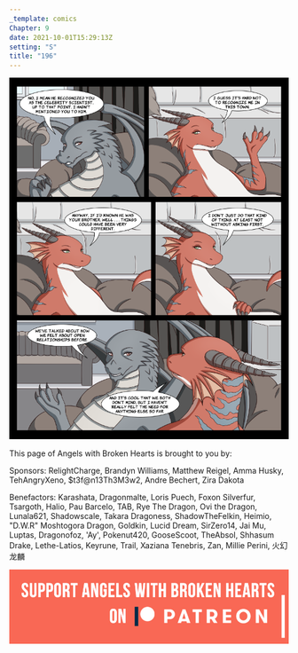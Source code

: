 ```yaml
---
_template: comics
Chapter: 9
date: 2021-10-01T15:29:13Z
setting: "S"
title: "196"
---
```


![](/uploads/n-19.png)

This page of Angels with Broken Hearts is brought to you by:

Sponsors: RelightCharge, Brandyn Williams, Matthew Reigel, Amma Husky, TehAngryXeno, $t3f@n13Th3M3w2, Andre Bechert, Zira Dakota

Benefactors: Karashata, Dragonmalte, Loris Puech, Foxon Silverfur, Tsargoth, Halio, Pau Barcelo, TAB, Rye The Dragon, Ovi the Dragon, Lunala621, Shadowscale, Takara Dragoness, ShadowTheFelkin, Heimio, "D.W.R" Moshtogora Dragon, Goldkin, Lucid Dream, SirZero14, Jai Mu, Luptas, Dragonofoz, 'Ay', Pokenut420, GooseScoot, TheAbsol, Shhasum Drake, Lethe-Latios, Keyrune, Trail, Xaziana Tenebris, Zan, Millie Perini, 火幻龙麟

[![](/uploads/patreon-banner-3.jpg)](http://patreon.com/mbsaunders)
